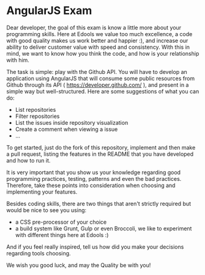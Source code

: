 AngularJS Exam
==============

Dear developer, the goal of this exam is know a little more about your programming skills. Here at Edools we value too much excellence, a code with good quality makes us work better and happier :), and increase our ability to deliver customer value with speed and consistency. With this in mind, we want to know how you think the code, and how is your relationship with him.

The task is simple: play with the Github API. You will have to develop an application using AngularJS that will consume some public resources from Github through its API ( https://developer.github.com/ ), and present in a simple way but well-structured. Here are some suggestions of what you can do:

- List repositories
- Filter repositories
- List the issues inside repository visualization
- Create a comment when viewing a issue
- ...

To get started, just do the fork of this repository, implement and then make a pull request, listing the features in the README that you have developed and how to run it.

It is very important that you show us your knowledge regarding good programming practices, testing, patterns and even the bad practices. Therefore, take these points into consideration when choosing and implementing your features.

Besides coding skills, there are two things that aren't strictly required but would be nice to see you using:

- a CSS pre-processor of your choice
- a build system like Grunt, Gulp or even Broccoli, we like to experiment with different things here at Edools :)

And if you feel really inspired, tell us how did you make your decisions regarding tools choosing.

We wish you good luck, and may the Quality be with you!
